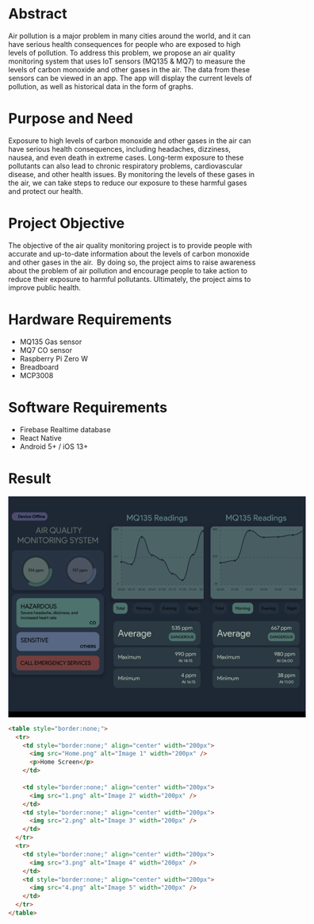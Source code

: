 # Abstract

Air pollution is a major problem in many cities around the world, and it can have serious health consequences for people who are exposed to high levels of pollution. To address this problem, we propose an air quality monitoring system that uses IoT sensors (MQ135 & MQ7) to measure the levels of carbon monoxide and other gases in the air. The data from these sensors can be viewed in an app. The app will display the current levels of pollution, as well as historical data in the form of graphs.

# Purpose and Need

Exposure to high levels of carbon monoxide and other gases in the air can have serious health consequences, including headaches, dizziness, nausea, and even death in extreme cases. Long-term exposure to these pollutants can also lead to chronic respiratory problems, cardiovascular disease, and other health issues. By monitoring the levels of these gases in the air, we can take steps to reduce our exposure to these harmful gases and protect our health.

# Project Objective

The objective of the air quality monitoring project is to provide people with accurate and up-to-date information about the levels of carbon monoxide and other gases in the air.  By doing so, the project aims to raise awareness about the problem of air pollution and encourage people to take action to reduce their exposure to harmful pollutants. Ultimately, the project aims to improve public health.

# Hardware Requirements

- MQ135 Gas sensor
- MQ7 CO sensor
- Raspberry Pi Zero W
- Breadboard
- MCP3008

# Software Requirements

- Firebase Realtime database
- React Native
- Android 5+ / iOS 13+

# Result

<div style="display: flex;">
  <img src="Home.png" alt="Image 1" width="200px" />
  <img src="1.png" alt="Image 1" width="200px" />
  <img src="2.png" alt="Image 1" width="200px" />
</div>

```html
<table style="border:none;">
  <tr>
    <td style="border:none;" align="center" width="200px">
      <img src="Home.png" alt="Image 1" width="200px" />
      <p>Home Screen</p>
    </td>

    <td style="border:none;" align="center" width="200px">
      <img src="1.png" alt="Image 2" width="200px" />
    </td>
    <td style="border:none;" align="center" width="200px">
      <img src="2.png" alt="Image 3" width="200px" />
    </td>
  </tr>
  <tr>
    <td style="border:none;" align="center" width="200px">
      <img src="3.png" alt="Image 4" width="200px" />
    </td>
    <td style="border:none;" align="center" width="200px">
      <img src="4.png" alt="Image 5" width="200px" />
    </td>
  </tr>
</table>
```
